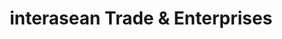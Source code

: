 ---
title: "interasean Trade & Enterprises"
url: /manila/interasean-trade-und-enterprises/
shop: Elektronik
---